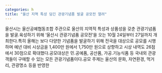 ```yaml
---
categories: h
title: "울산 지역 특성 담긴 관광기념품 발굴 공모전 열려"
---
```

울산시는 울산공예협동조합 주관으로 울산의 지역적 특성과 상품성을 갖춘 관광기념품을 발굴․육성하기 위해 ‘울산시 관광기념품 공모전’을 오는 10월 24일부터 27일까지 개최한다.특히 올해는 보다 다양한 기념품을 발굴하기 위해 전국을 대상으로 공모를 시행하며 예년 대비 시상금을 1,400만 원에서 1,750만 원으로 상향하고 시상 내역도 26점에서 30점으로 확대했다.공모대상은 민․공예품, 공산품, 가공․기능식품 등 국내외 관광객들이 구매할 수 있는 모든 관광기념품이다.공모 주제는 울산의 문화, 자연환경, 먹거리, 관광명소 등을 반영한